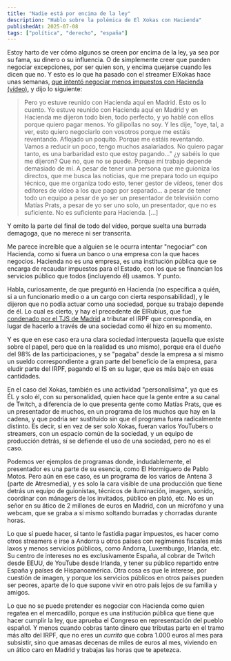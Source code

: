 ```yaml
---
title: "Nadie está por encima de la ley"
description: "Hablo sobre la polémica de El Xokas con Hacienda"
publishedAt: 2025-07-08
tags: ["política", "derecho", "españa"]
---
```


Estoy harto de ver cómo algunos se creen por encima de la ley, ya sea por su fama, su dinero o su influencia. O de simplemente creer que pueden negociar excepciones, por ser quien son, y encima quejarse cuando les dicen que no. Y esto es lo que ha pasado con el streamer ElXokas hace unas semanas, [que intentó negociar menos impuestos con Hacienda (vídeo)](https://www.dailymotion.com/video/x9lrpra), y dijo lo siguiente:

> Pero yo estuve reunido con Hacienda aquí en Madrid. Esto os lo cuento. Yo estuve reunido con Hacienda aquí en Madrid y en Hacienda me dijeron todo bien, todo perfecto, y yo hablé con ellos porque quiero pagar menos. Yo gilipollas no soy. Y les dije, "oye, tal, a ver, esto quiero negociarlo con vosotros porque me estáis reventando. Aflojado un poquito. Porque me estáis reventando. Vamos a reducir un poco, tengo muchos asalariados. No quiero pagar tanto, es una barbaridad esto que estoy pagando..." ¿y sabéis lo que me dijeron? Que no, que no se puede. Porque mi trabajo depende demasiado de mí. A pesar de tener una persona que me guioniza los directos, que me busca las noticias, que me prepara todo un equipo técnico, que me organiza todo esto, tener gestor de vídeos, tener dos editores de vídeo a los que pago por separado... a pesar de tener todo un equipo a pesar de yo ser un presentador de televisión como Matías Prats, a pesar de yo ser uno solo, un presentador, que no es suficiente. No es suficiente para Hacienda. [...]

Y omito la parte del final de todo del vídeo, porque suelta una burrada demagoga, que no merece ni ser transcrita.

Me parece increíble que a alguien se le ocurra intentar "negociar" con Hacienda, como si fuera un banco o una empresa con la que haces negocios. Hacienda no es una empresa, es una institución pública que se encarga de recaudar impuestos para el Estado, con los que se financian los servicios público que todos (incluyendo él) usamos. Y punto.

Habla, curiosamente, de que preguntó en Hacienda (no especifica a quién, si a un funcionario medio o a un cargo con cierta responsabilidad), y le dijeron que no podía actuar como una sociedad, porque su trabajo depende de él. Lo cual es cierto, y hay el precedente de ElRubius, que fue [condenado por el TJS de Madrid](https://los40.com/los40/2022/11/29/actualidad/1669719369_782801.html) a tributar el IRPF que correspondía, en lugar de hacerlo a través de una sociedad como él hizo en su momento.

Y es que en ese caso era una clara sociedad interpuesta (aquella que existe sobre el papel, pero que en la realidad es uno mismo), porque era el dueño del 98% de las participaciones, y se "pagaba" desde la empresa a sí mismo un sueldo correspondiente a gran parte del beneficio de la empresa, para eludir parte del IRPF, pagando el IS en su lugar, que es más bajo en esas cantidades.

En el caso del Xokas, también es una actividad "personalísima", ya que es ÉL y solo él, con su personalidad, quien hace que la gente entre a su canal de Twitch, a diferencia de lo que presenta gente como Matías Prats, que es un presentador de muchos, en un programa de los muchos que hay en la cadena, y que podría ser sustituído sin que el programa fuera radicalmente distinto. Es decir, si en vez de ser solo Xokas, fueran varios YouTubers o streamers, con un espacio común de la sociedad, y un equipo de producción detrás, sí se defiende el uso de una sociedad, pero no es el caso.

Podemos ver ejemplos de programas donde, indudablemente, el presentador es una parte de su esencia, como El Hormiguero de Pablo Motos. Pero aún en ese caso, es un programa de los varios de Antena 3 (parte de Atresmedia), y es solo la cara visible de una producción que tiene detrás un equipo de guionistas, técnicos de iluminación, imagen, sonido, coordinar con mánagers de los invitados, público en plató, etc. No es un señor en su ático de 2 millones de euros en Madrid, con un micrófono y una webcam, que se graba a sí mismo soltando burradas y chorradas durante horas.

Lo que sí puede hacer, si tanto le fastidia pagar impuestos, es hacer como otros streamers e irse a Andorra u otros países con regímenes fiscales más laxos y menos servicios públicos, como Andorra, Luxemburgo, Irlanda, etc. Su centro de intereses no es exclusivamente España, al cobrar de Twitch desde EEUU, de YouTube desde Irlanda, y tener su público repartido entre España y países de Hispanoamérica. Otra cosa es que le interese, por cuestión de imagen, y porque los servicios públicos en otros países pueden ser peores, aparte de lo que supone vivir en otro país lejos de su familia y amigos.

Lo que no se puede pretender es negociar con Hacienda como quien regatea en el mercadillo, porque es una institución pública que tiene que hacer cumplir la ley, que aprueba el Congreso en representación del pueblo español. Y menos cuando cobras tanto dinero que tributas parte en el tramo más alto del IRPF, que no eres un _currito_ que cobra 1.000 euros al mes para subsistir, sino que amasas decenas de miles de euros al mes, viviendo en un ático caro en Madrid y trabajas las horas que te apetezca.
